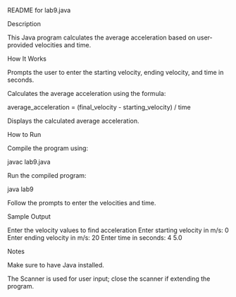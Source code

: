 README for lab9.java

Description

This Java program calculates the average acceleration based on user-provided velocities and time.

How It Works

Prompts the user to enter the starting velocity, ending velocity, and time in seconds.

Calculates the average acceleration using the formula:

average_acceleration = (final_velocity - starting_velocity) / time

Displays the calculated average acceleration.

How to Run

Compile the program using:

javac lab9.java

Run the compiled program:

java lab9

Follow the prompts to enter the velocities and time.

Sample Output

Enter the velocity values to find acceleration Enter starting velocity in m/s: 0 Enter ending velocity in m/s: 20 Enter time in seconds: 4 5.0

Notes

Make sure to have Java installed.

The Scanner is used for user input; close the scanner if extending the program.
